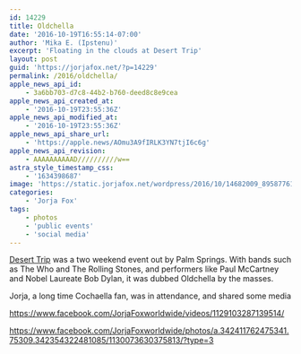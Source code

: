 ```yaml
---
id: 14229
title: Oldchella
date: '2016-10-19T16:55:14-07:00'
author: 'Mika E. (Ipstenu)'
excerpt: 'Floating in the clouds at Desert Trip'
layout: post
guid: 'https://jorjafox.net/?p=14229'
permalink: /2016/oldchella/
apple_news_api_id:
    - 3a6bb703-d7c8-44b2-b760-deed8c8e9cea
apple_news_api_created_at:
    - '2016-10-19T23:55:36Z'
apple_news_api_modified_at:
    - '2016-10-19T23:55:36Z'
apple_news_api_share_url:
    - 'https://apple.news/AOmu3A9fIRLK3YN7tjI6c6g'
apple_news_api_revision:
    - AAAAAAAAAAD//////////w==
astra_style_timestamp_css:
    - '1634398687'
image: 'https://static.jorjafox.net/wordpress/2016/10/14682009_895877617213612_4403932491256883285_o.jpg'
categories:
    - 'Jorja Fox'
tags:
    - photos
    - 'public events'
    - 'social media'
---
```


<a href="http://deserttrip.com">Desert Trip</a> was a two weekend event out by Palm Springs. With bands such as The Who and The Rolling Stones, and performers like Paul McCartney and Nobel Laureate Bob Dylan, it was dubbed Oldchella by the masses.

Jorja, a long time Cochaella fan, was in attendance, and shared some media

https://www.facebook.com/JorjaFoxworldwide/videos/1129103287139514/

https://www.facebook.com/JorjaFoxworldwide/photos/a.342411762475341.75309.342354322481085/1130073630375813/?type=3